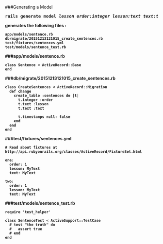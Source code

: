 ###Generating a Model

<pre>
<b>rails generate model<b> <em>lesson order:integer lesson:text text:text</em>
</pre>
generates the following files :
```
app/models/sentence.rb
db/migrate/20151213121015_create_sentences.rb
test/fixtures/sentences.yml
test/models/sentence_test.rb
```
###app/models/sentence.rb
```
class Sentence < ActiveRecord::Base
end
```
###db/migrate/20151213121015_create_sentences.rb
```
class CreateSentences < ActiveRecord::Migration
  def change
    create_table :sentences do |t|
      t.integer :order
      t.text :lesson
      t.text :text

      t.timestamps null: false
    end
  end
end
```
###test/fixtures/sentences.yml
```
# Read about fixtures at http://api.rubyonrails.org/classes/ActiveRecord/FixtureSet.html

one:
  order: 1
  lesson: MyText
  text: MyText

two:
  order: 1
  lesson: MyText
  text: MyText
```
###test/models/sentence_test.rb
```
require 'test_helper'

class SentenceTest < ActiveSupport::TestCase
  # test "the truth" do
  #   assert true
  # end
end
```
